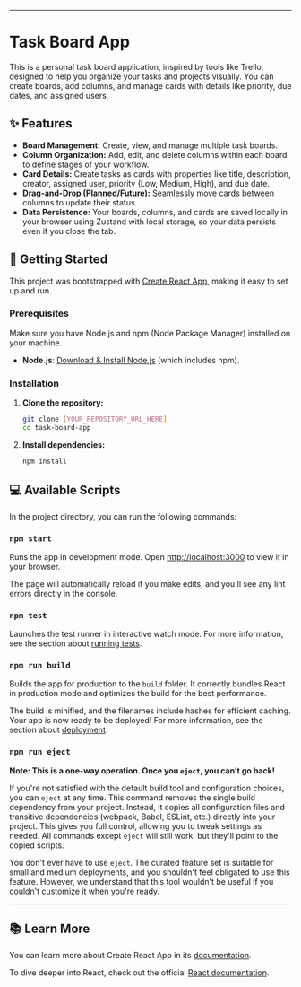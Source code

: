 
-----

# Task Board App

This is a personal task board application, inspired by tools like Trello, designed to help you organize your tasks and projects visually. You can create boards, add columns, and manage cards with details like priority, due dates, and assigned users.

## ✨ Features

  * **Board Management:** Create, view, and manage multiple task boards.
  * **Column Organization:** Add, edit, and delete columns within each board to define stages of your workflow.
  * **Card Details:** Create tasks as cards with properties like title, description, creator, assigned user, priority (Low, Medium, High), and due date.
  * **Drag-and-Drop (Planned/Future):** Seamlessly move cards between columns to update their status.
  * **Data Persistence:** Your boards, columns, and cards are saved locally in your browser using Zustand with local storage, so your data persists even if you close the tab.

## 🚀 Getting Started

This project was bootstrapped with [Create React App](https://github.com/facebook/create-react-app), making it easy to set up and run.

### Prerequisites

Make sure you have Node.js and npm (Node Package Manager) installed on your machine.

  * **Node.js**: [Download & Install Node.js](https://nodejs.org/en/download/) (which includes npm).

### Installation

1.  **Clone the repository:**
    ```bash
    git clone [YOUR_REPOSITORY_URL_HERE]
    cd task-board-app
    ```
2.  **Install dependencies:**
    ```bash
    npm install
    ```

## 💻 Available Scripts

In the project directory, you can run the following commands:

### `npm start`

Runs the app in development mode.
Open [http://localhost:3000](https://www.google.com/search?q=http://localhost:3000) to view it in your browser.

The page will automatically reload if you make edits, and you'll see any lint errors directly in the console.

### `npm test`

Launches the test runner in interactive watch mode. For more information, see the section about [running tests](https://facebook.github.io/create-react-app/docs/running-tests).

### `npm run build`

Builds the app for production to the `build` folder. It correctly bundles React in production mode and optimizes the build for the best performance.

The build is minified, and the filenames include hashes for efficient caching. Your app is now ready to be deployed\! For more information, see the section about [deployment](https://facebook.github.io/create-react-app/docs/deployment).

### `npm run eject`

**Note: This is a one-way operation. Once you `eject`, you can’t go back\!**

If you're not satisfied with the default build tool and configuration choices, you can `eject` at any time. This command removes the single build dependency from your project. Instead, it copies all configuration files and transitive dependencies (webpack, Babel, ESLint, etc.) directly into your project. This gives you full control, allowing you to tweak settings as needed. All commands except `eject` will still work, but they'll point to the copied scripts.

You don't ever have to use `eject`. The curated feature set is suitable for small and medium deployments, and you shouldn't feel obligated to use this feature. However, we understand that this tool wouldn't be useful if you couldn't customize it when you're ready.

-----

## 📚 Learn More

You can learn more about Create React App in its [documentation](https://facebook.github.io/create-react-app/docs/getting-started).

To dive deeper into React, check out the official [React documentation](https://react.dev/).
